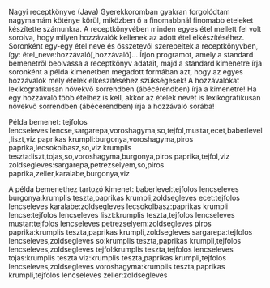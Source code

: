 	
Nagyi receptkönyve (Java)
Gyerekkoromban gyakran forgolódtam nagymamám köténye körül, miközben ő a finomabbnál finomabb ételeket készítette számunkra. 
A receptkönyvében minden egyes étel mellett fel volt sorolva, hogy milyen hozzávalók kellenek az adott étel elkészítéséhez. 
Soronként egy-egy étel neve és összetevői szerepeltek a receptkönyvben, így:
étel_neve:hozzávaló[,hozzávaló]…
Írjon programot, amely a standard bemenetről beolvassa a receptkönyv adatait, majd a standard kimenetre írja soronként a példa kimenetben
megadott formában azt, hogy az egyes hozzávalók mely ételek elkészítéséhez szükségesek!
A hozzávalókat lexikografikusan növekvő sorrendben (ábécérendben) írja a kimenetre! Ha egy hozzávaló több ételhez is kell, 
akkor az ételek nevét is lexikografikusan növekvő sorrendben (ábécérendben) írja a hozzávaló sorába!

Példa bemenet:
tejfolos lencseleves:lencse,sargarepa,voroshagyma,so,tejfol,mustar,ecet,baberlevel,liszt,viz
paprikas krumpli:burgonya,voroshagyma,piros paprika,lecsokolbasz,so,viz
krumplis teszta:liszt,tojas,so,voroshagyma,burgonya,piros paprika,tejfol,viz
zoldsegleves:sargarepa,petrezselyem,so,piros paprika,zeller,karalabe,burgonya,viz

A példa bemenethez tartozó kimenet:
baberlevel:tejfolos lencseleves
burgonya:krumplis teszta,paprikas krumpli,zoldsegleves
ecet:tejfolos lencseleves
karalabe:zoldsegleves
lecsokolbasz:paprikas krumpli
lencse:tejfolos lencseleves
liszt:krumplis teszta,tejfolos lencseleves
mustar:tejfolos lencseleves
petrezselyem:zoldsegleves
piros paprika:krumplis teszta,paprikas krumpli,zoldsegleves
sargarepa:tejfolos lencseleves,zoldsegleves
so:krumplis teszta,paprikas krumpli,tejfolos lencseleves,zoldsegleves
tejfol:krumplis teszta,tejfolos lencseleves
tojas:krumplis teszta
viz:krumplis teszta,paprikas krumpli,tejfolos lencseleves,zoldsegleves
voroshagyma:krumplis teszta,paprikas krumpli,tejfolos lencseleves
zeller:zoldsegleves
